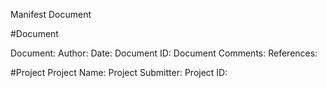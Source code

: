 Manifest Document

#Document

Document:
Author:
Date:
Document ID:
Document Comments:
References:


#Project
Project Name:
Project Submitter:
Project ID:

